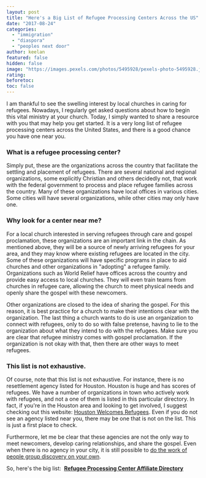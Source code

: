 ```yaml
---
layout: post
title: "Here's a Big List of Refugee Processing Centers Across the US"
date: "2017-08-24"
categories: 
  - "immigration"
  - "diaspora"
  - "peoples next door"
author: keelan
featured: false
hidden: false
image: "https://images.pexels.com/photos/5495928/pexels-photo-5495928.jpeg?auto=compress&cs=tinysrgb&w=1260&h=750&dpr=1"
rating:
beforetoc:
toc: false
---
```


I am thankful to see the swelling interest by local churches in caring for refugees. Nowadays, I regularly get asked questions about how to begin this vital ministry at your church. Today, I simply wanted to share a resource with you that may help you get started. It is a very long list of refugee processing centers across the United States, and there is a good chance you have one near you.

### What is a refugee processing center?

Simply put, these are the organizations across the country that facilitate the settling and placement of refugees. There are several national and regional organizations, some explicitly Christian and others decidedly not, that work with the federal government to process and place refugee families across the country. Many of these organizations have local offices in various cities. Some cities will have several organizations, while other cities may only have one.

### Why look for a center near me?

For a local church interested in serving refugees through care and gospel proclamation, these organizations are an important link in the chain. As mentioned above, they will be a source of newly arriving refugees for your area, and they may know where existing refugees are located in the city. Some of these organizations will have specific programs in place to aid churches and other organizations in "adopting" a refugee family. Organizations such as World Relief have offices across the country and provide easy access to local churches. They will even train teams from churches in refugee care, allowing the church to meet physical needs and openly share the gospel with these newcomers.

Other organizations are closed to the idea of sharing the gospel. For this reason, it is best practice for a church to make their intentions clear with the organization. The last thing a church wants to do is use an organization to connect with refugees, only to do so with false pretense, having to lie to the organization about what they intend to do with the refugees. Make sure you are clear that refugee ministry comes with gospel proclamation. If the organization is not okay with that, then there are other ways to meet refugees.

### This list is not exhaustive.

Of course, note that this list is not exhaustive. For instance, there is no resettlement agency listed for Houston. Houston is huge and has scores of refugees. We have a number of organizations in town who actively work with refugees, and not a one of them is listed in this particular directory. In fact, if you're in the Houston area and looking to get involved, I suggest checking out this website: [Houston Welcomes Refugees](https://www.houstonwelcomesrefugees.com/). Even if you do not see an agency listed near you, there may be one that is not on the list. This is just a first place to check.

Furthermore, let me be clear that these agencies are not the only way to meet newcomers, develop caring relationships, and share the gospel. Even when there is no agency in your city, it is still possible to [do the work of people group discovery on your own](http://blog.keelancook.com/2016/10/heres-an-easy-checklist-for-getting-started-with-people-group-ministry.html).

So, here's the big list:  [**Refugee Processing Center Affiliate Directory**](https://static1.squarespace.com/static/580e4274e58c624696efadc6/t/599b7780e4fcb5eef56ae340/1503360896601/Public+Affiliate+Directory+8-21-17.pdf)
